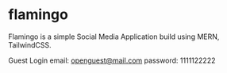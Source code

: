 # flamingo
Flamingo is a simple Social Media Application build using MERN, TailwindCSS.

Guest Login
email: openguest@mail.com
password: 1111122222
